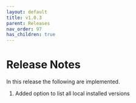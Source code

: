 ```yaml
---
layout: default
title: v1.0.3
parent: Releases
nav_order: 97
has_children: true
---
```


# Release Notes
In this release the following are implemented.

1. Added option to list all local installed versions
